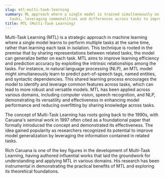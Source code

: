```yaml
---
slug: mtl-multi-task-learning
summary: ML approach where a single model is trained simultaneously on multiple related
  tasks, leveraging commonalities and differences across tasks to improve generalization.
title: MTL (Multi-Task Learning)
---
```


Multi-Task Learning (MTL) is a strategic approach in machine learning where a single model learns to perform multiple tasks at the same time, rather than learning each task in isolation. This technique is rooted in the premise that by sharing representations between related tasks, the model can generalize better on each task. MTL aims to improve learning efficiency and prediction accuracy by exploiting the intrinsic relationships among the tasks. For instance, in natural language processing (NLP), an MTL model might simultaneously learn to predict part-of-speech tags, named entities, and syntactic dependencies. This shared learning process encourages the model to identify and leverage common features across tasks, which can lead to more robust and versatile models. MTL has been applied across various domains, including computer vision, speech recognition, and NLP, demonstrating its versatility and effectiveness in enhancing model performance and reducing overfitting by sharing knowledge across tasks.

The concept of Multi-Task Learning has roots going back to the 1990s, with Caruana's seminal work in 1997 often cited as a foundational paper that formally introduced the concept and demonstrated its effectiveness. The idea gained popularity as researchers recognized its potential to improve model generalization by leveraging the information contained in related tasks.

Rich Caruana is one of the key figures in the development of Multi-Task Learning, having authored influential works that laid the groundwork for understanding and applying MTL in various domains. His research has been instrumental in demonstrating the practical benefits of MTL and exploring its theoretical foundations.